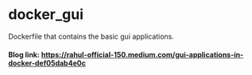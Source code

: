 # docker_gui
Dockerfile that contains the basic gui applications.

#### Blog link: https://rahul-official-150.medium.com/gui-applications-in-docker-def05dab4e0c
